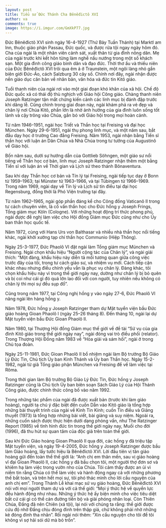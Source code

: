 ```yaml
---
layout: post
title: Tiểu sử Đức Thánh Cha Bênêđictô XVI
author: va
comments: true
image: https://i.imgur.com/GmXkP77.jpg
---
```


Đức Bênêđictô XVI sinh ngày 16-4-1927 (Thứ Bảy Tuần Thánh) tại Marktl am Inn, thuộc giáo phận Passau, Đức quốc, và được rửa tội ngay ngày hôm đó. Cha của ngài là một nhân viên cảnh sát, xuất thân từ gia đình nông dân. Mẹ của ngài trước khi kết hôn từng làm nghề nấu nướng trong một số khách sạn. Một gia đình công giáo bình dân và đạo đức.
Thời thơ ấu và thiếu niên của Đức Bênêđictô XVI trôi qua êm ả ở Traunstein, một ngôi làng nhỏ gần biên giới Đức-Áo, cách Salzburg 30 cây số. Chính nơi đây, ngài nhận được nền giáo dục căn bản về nhân bản, văn hóa và đức tin Kitô giáo.

Tuổi thanh niên của ngài rơi vào một giai đoạn khó khăn của xã hội. Chế độ Đức quốc xã có thái độ thù nghịch với Giáo hội Công giáo. Chàng thanh niên Joseph Ratzinger tận mắt chứng kiến cảnh các linh mục bị đánh đập trước khi dâng lễ. Cũng chính trong giai đoạn này, ngài khám phá ra vẻ đẹp và chân lý nơi Chúa Kitô, phần lớn là nhờ ảnh hưởng của gia đình luôn sống tốt lành và cậy trông vào Chúa, gắn bó với Giáo hội trong mọi hoàn cảnh.

Từ năm 1946–1951, ngài học Triết và Thần học tại Freising và đại học München. Ngày 29-6-1951, ngài thụ phong linh mục, và một năm sau, bắt đầu dạy học ở trường Cao đẳng Freising. Năm 1953, ngài nhận bằng Tiến sĩ thần học với luận án Dân Chúa và Nhà Chúa trong tư tưởng của Augustinô về Giáo hội.

Bốn năm sau, dưới sự hướng dẫn của Gottlieb Söhngen, một giáo sư nổi tiếng về Thần học cơ bản, linh mục Joseph Ratzinger nhận thêm một bằng Tiến sĩ với luận án về Thời gian và Lịch sử theo thánh Bônaventura.

Sau khi dạy Thần học cơ bản và Tín lý tại Freising, ngài tiếp tục dạy ở Bonn từ 1959–1963; tại Münster từ 1963–1966, và tại Tübingen từ 1966–1969. Trong năm 1969, ngài dạy về Tín lý và Lịch sử tín điều tại đại học Regensburg, đồng thời là Phó Viện trưởng tại đây.

Từ năm 1962–1965, ngài góp phần đáng kể cho Công đồng Vaticanô II trong tư cách chuyên viên, là cố vấn thần học cho Đức hồng y Joseph Frings, Tổng giám mục Köln (Cologne). Với những hoạt động trí thức phong phú, ngài được đề nghị làm việc cho Hội đồng Giám mục Đức cũng như cho Ủy ban thần học quốc tế.

Năm 1972, cùng với Hans Urs von Balthasar và nhiều nhà thần học nổi tiếng khác, ngài khởi xướng tạp chí thần học Communio (Hiệp Thông).

Ngày 25-3-1977, Đức Phaolô VI đặt ngài làm Tổng giám mục München và Freising. Ngài chọn khẩu hiệu “Người cộng tác của Chân lý”, và ngài giải thích: “Một đàng, khẩu hiệu này diễn tả mối tương quan giữa công việc trước đây của tôi, trong tư cách giáo sư, và nhiệm vụ mới. Cách tiếp cận khác nhau nhưng điều chính yếu vẫn là phục vụ chân lý. Đàng khác, tôi chọn khẩu hiệu này vì trong thế giới ngày nay, dường như chân lý bị bỏ quên và bị coi như cái gì đó quá lớn lao đối với con người, tuy nhiên nếu không có chân lý thì mọi sự đều sụp đổ”.

Cũng trong năm 1977, tại Công nghị hồng y vào ngày 27-6, Đức Phaolô VI nâng ngài lên hàng hồng y.

Năm 1978, Đức hồng y Joseph Ratzinger tham dự Mật tuyển viện bầu Đức giáo hoàng Gioan Phaolô I (ngày 25–26 tháng 8). Đến tháng 10, ngài lại dự Mật tuyển viện bầu Đức Gioan Phaolô II.

Năm 1980, tại Thượng Hội đồng Giám mục thế giới về đề tài “Sứ vụ của gia đình Kitô giáo trong thế giới ngày nay”, ngài đóng vai trò điều phối (relator). Trong Thượng Hội Đồng năm 1983 về “Hòa giải và sám hối”, ngài ở trong Chủ tọa đoàn.

Ngày 25-11-1981, Đức Gioan Phaolô II bổ nhiệm ngài làm Bộ trưởng Bộ Giáo Lý Đức Tin, Chủ tịch Ủy ban Kinh Thánh và Ủy ban Thần học. Ngày 15-2-1982, ngài từ giã Tổng giáo phận München và Freising để về làm việc tại Rôma.

Trong thời gian làm Bộ trưởng Bộ Giáo Lý Đức Tin, Đức hồng y Joseph Ratzinger cũng là Chủ tịch Ủy ban biên soạn Sách Giáo Lý của Hội Thánh Công giáo, được chính thức công bố vào năm 1992.

Trong những tác phẩm của ngài đã được xuất bản (trước khi làm giáo hoàng), người ta chú ý đặc biệt đến cuốn Dẫn vào Kitô giáo là tổng hợp những bài thuyết trình của ngài về Kinh Tin Kính; cuốn Tín điều và Giảng thuyết (1973) là tổng hợp những bài viết, bài giảng và suy niệm. Ngoài ra, những cuốn sách được thực hiện dưới dạng phỏng vấn, như The Ratzinger Report (1985) về tình hình đức tin trong thế giới ngày nay, Muối cho đời (1996), đã thu hút sự quan tâm của độc giả trên toàn thế giới.

Sau khi Đức Giáo hoàng Gioan Phaolô II qua đời, các hồng y đã triệu tập Mật tuyển viện, và ngày 19-4-2005, Đức hồng y Joseph Ratzinger được bầu làm Giáo hoàng, lấy tước hiệu là Bênêđictô XVI. Lời đầu tiên vị tân giáo hoàng gửi đến toàn thể thế giới là: “Anh chị em thân mến, sau vị giáo hoàng vĩ đại Gioan Phaolô II, các hồng y đã bầu chọn tôi, một người thợ đơn sơ và khiêm hạ làm việc trong vườn nho của Chúa. Tôi cảm thấy được an ủi vì niềm tin rằng Chúa có thể làm việc và hành động ngay cả với những phương thế bất toàn, và trên hết mọi sự, tôi phó thác mình cho lời cầu nguyện của anh chị em”.
Trong Thánh Lễ khai mạc sứ vụ giáo hoàng, Đức Bênêđictô XVI nói với mọi người tham dự và với cả thế giới: “Mọi ý thức hệ về quyền lực đều hành động như nhau. Những ý thức hệ ấy biện minh cho việc tiêu diệt bất cứ cái gì có thể cản đường tiến bộ và giải phóng nhân loại. Còn Thiên Chúa, Đấng đã nên Chiên (xá tội), lại nói với chúng ta rằng: thế giới được cứu độ nhờ Đấng chịu đóng đinh trên thập giá, chứ không phải nhờ những kẻ đóng đinh tha nhân”. Rồi ngài nói thêm: “Xin cầu nguyện cho tôi để tôi không vì sợ hãi sói dữ mà bỏ trốn”.

